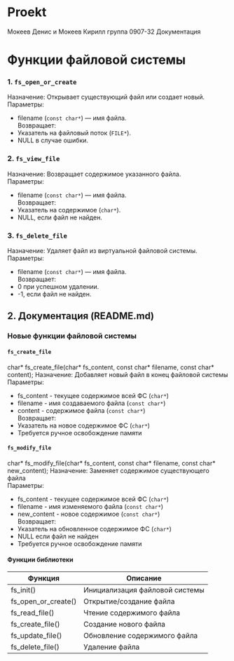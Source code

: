 # Proekt
Мокеев Денис и Мокеев Кирилл группа 0907-32
Документация  

# Функции файловой системы  

### 1. `fs_open_or_create`  
Назначение: Открывает существующий файл или создает новый.  
Параметры:  
- filename (`const char*`) — имя файла.  
Возвращает:  
- Указатель на файловый поток (`FILE*`).  
- NULL в случае ошибки.  

### 2. `fs_view_file`  
Назначение: Возвращает содержимое указанного файла.  
Параметры:  
- filename (`const char*`) — имя файла.  
Возвращает:  
- Указатель на содержимое (`char*`).  
- NULL, если файл не найден.  

### 3. `fs_delete_file`  
Назначение: Удаляет файл из виртуальной файловой системы.  
Параметры:  
- filename (`const char*`) — имя файла.  
Возвращает:  
- 0 при успешном удалении.  
- -1, если файл не найден.  
## 2. Документация (README.md)

### Новые функции файловой системы

#### `fs_create_file`
char* fs_create_file(char* fs_content, const char* filename, const char* content);
Назначение: Добавляет новый файл в конец файловой системы  
Параметры:
- fs_content - текущее содержимое всей ФС (`char*`)
- filename - имя создаваемого файла (`const char*`)
- content - содержимое файла (`const char*`)  
Возвращает:
- Указатель на новое содержимое ФС (`char*`)
- Требуется ручное освобождение памяти

#### `fs_modify_file`
char* fs_modify_file(char* fs_content, const char* filename, const char* new_content);
Назначение: Заменяет содержимое существующего файла  
Параметры:
- fs_content - текущее содержимое всей ФС (`char*`)
- filename - имя изменяемого файла (`const char*`)
- new_content - новое содержимое (`const char*`)  
Возвращает:
- Указатель на обновленное содержимое ФС (`char*`)
- NULL если файл не найден
- Требуется ручное освобождение памяти
#### Функции библиотеки
| Функция | Описание |
|---------|----------|
| fs_init() | Инициализация файловой системы |
| fs_open_or_create() | Открытие/создание файла |
| fs_read_file() | Чтение содержимого файла |
| fs_create_file() | Создание нового файла |
| fs_update_file() | Обновление содержимого файла |
| fs_delete_file() | Удаление файла |
